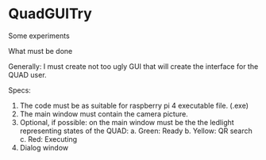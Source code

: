 # QuadGUITry
Some experiments

What must be done

Generally: 
I must create not too ugly GUI that will create the interface for the QUAD user.

Specs: 
1. The code must be as suitable for raspberry pi 4 executable file. (.exe) 
2. The main window must contain the camera picture.
3. Optional, if possible: on the main window must be the the ledlight representing states of the QUAD:
    a. Green: Ready
    b. Yellow: QR search
    c. Red: Executing 
4. Dialog window
